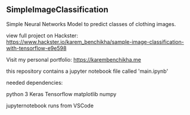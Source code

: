 ## SimpleImageClassification

Simple Neural Networks Model to predict classes of clothing images.


view full project on Hackster: https://www.hackster.io/karem_benchikha/sample-image-classification-with-tensorflow-e9e598


Visit my personal portfolio: https://karembenchikha.me

this repository contains a jupyter notebook file called 'main.ipynb'

needed dependencies: 

python 3 
Keras
Tensorflow
matplotlib
numpy

jupyternotebook runs from VSCode

